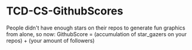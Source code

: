 # TCD-CS-GithubScores

People didn't have enough stars on their repos to generate fun graphics from alone, so now:
GithubScore = (accumulation of star_gazers on your repos) + (your amount of followers)
